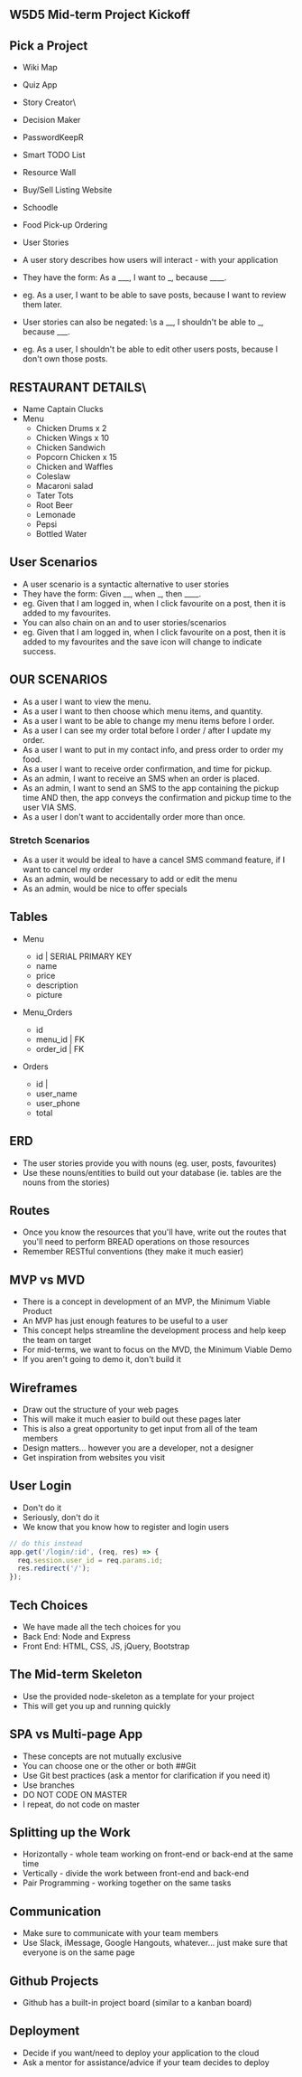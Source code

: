 


## W5D5 Mid-term Project Kickoff
## Pick a Project
- Wiki Map
- Quiz App
- Story Creator\
- Decision Maker
- PasswordKeepR
- Smart TODO List
- Resource Wall
- Buy/Sell Listing Website
- Schoodle
- Food Pick-up Ordering
- User Stories
- A user story describes how users will interact - with your application

- They have the form: As a ___, I want to _, because ____.
- eg. As a user, I want to be able to save posts, because I want to review them later.
- User stories can also be negated: \s a __, I shouldn't be able to _, because ___.
- eg. As a user, I shouldn't be able to edit other users posts, because I don't own those posts.

## RESTAURANT DETAILS\
- Name Captain Clucks
- Menu
  - Chicken Drums x 2
  - Chicken Wings x 10
  - Chicken Sandwich
  - Popcorn Chicken x 15
  - Chicken and Waffles 
  - Coleslaw 
  - Macaroni salad 
  - Tater Tots
  - Root Beer 
  - Lemonade
  - Pepsi
  - Bottled Water



## User Scenarios
- A user scenario is a syntactic alternative to user stories
- They have the form: Given __, when _, then ____.
- eg. Given that I am logged in, when I click favourite on a post, then it is added to my favourites.
- You can also chain on an and to user stories/scenarios
- eg. Given that I am logged in, when I click favourite on a post, then it is added to my favourites and the save icon will change to indicate success.

## OUR SCENARIOS
- As a user I want to view the menu.
- As a user I want to then choose which menu items, and quantity.
- As a user I want to be able to change my menu items before I order.
- As a user I can see my order total before I order / after I update my order.
- As a user I want to put in my contact info, and press order to order my food.
- As a user I want to receive order confirmation, and time for pickup.
- As an admin, I want to receive an SMS when an order is placed.
- As an admin, I want to send an SMS to the app containing the pickup time AND then, the app conveys the confirmation and pickup time to the user VIA SMS.
- As a user I don't want to accidentally order more than once.

### Stretch Scenarios
- As a user it would be ideal to have a cancel SMS command feature, if I want to cancel my order
- As an admin, would be necessary to add or edit the menu
- As an admin, would be nice to offer specials

## Tables
- Menu
  - id | SERIAL PRIMARY KEY
  - name
  - price
  - description
  - picture

- Menu_Orders
  - id 
  - menu_id | FK
  - order_id | FK

- Orders
  - id | 
  - user_name
  - user_phone
  - total



## ERD
- The user stories provide you with nouns (eg. user, posts, favourites)
- Use these nouns/entities to build out your database (ie. tables are the nouns from the stories)
## Routes
- Once you know the resources that you'll have, write out the routes that you'll need to perform BREAD operations on those resources
- Remember RESTful conventions (they make it much easier)
## MVP vs MVD
- There is a concept in development of an MVP, the Minimum Viable Product
- An MVP has just enough features to be useful to a user
- This concept helps streamline the development process and help keep the team on target
- For mid-terms, we want to focus on the MVD, the Minimum Viable Demo
- If you aren't going to demo it, don't build it
## Wireframes
- Draw out the structure of your web pages
- This will make it much easier to build out these pages later
- This is also a great opportunity to get input from all of the team members
- Design matters... however you are a developer, not a designer
- Get inspiration from websites you visit
## User Login
- Don't do it
- Seriously, don't do it
- We know that you know how to register and login users

```js
// do this instead
app.get('/login/:id', (req, res) => {
  req.session.user_id = req.params.id;
  res.redirect('/');
});
```
## Tech Choices
- We have made all the tech choices for you
- Back End: Node and Express
- Front End: HTML, CSS, JS, jQuery, Bootstrap
## The Mid-term Skeleton
- Use the provided node-skeleton as a template for your project
- This will get you up and running quickly
## SPA vs Multi-page App
- These concepts are not mutually exclusive
- You can choose one or the other or both
##Git
- Use Git best practices (ask a mentor for clarification if you need it)
- Use branches
- DO NOT CODE ON MASTER
- I repeat, do not code on master
## Splitting up the Work
- Horizontally - whole team working on front-end or back-end at the same time
- Vertically - divide the work between front-end and back-end
- Pair Programming - working together on the same tasks
## Communication
- Make sure to communicate with your team members
- Use Slack, iMessage, Google Hangouts, whatever... just make sure that everyone is on the same page
## Github Projects
- Github has a built-in project board (similar to a kanban board)
## Deployment
- Decide if you want/need to deploy your application to the cloud
- Ask a mentor for assistance/advice if your team decides to deploy
